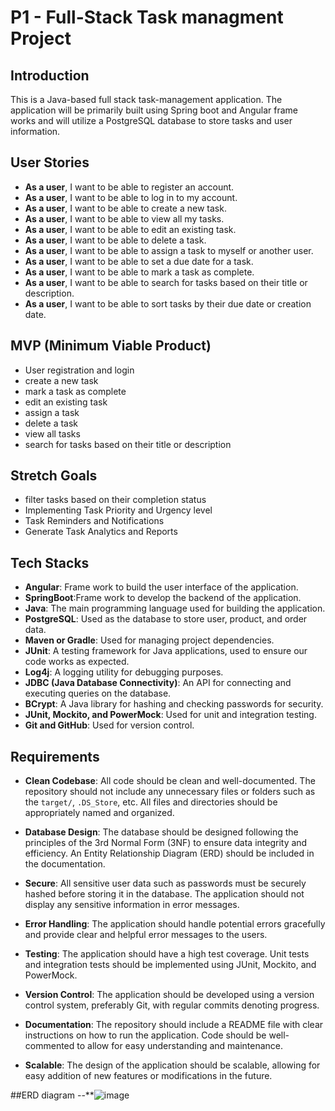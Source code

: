 # P1 - Full-Stack Task managment Project

## Introduction

This is a Java-based full stack task-management application. The application will be primarily built using Spring boot and Angular frame works and will utilize a PostgreSQL database to store tasks and user information.

## User Stories

- **As a user**, I want to be able to register an account. 
- **As a user**, I want to be able to log in to my account. 
- **As a user**, I want to be able to create a new task. 
- **As a user**, I want to be able to view all my tasks. 
- **As a user**, I want to be able to edit an existing task. 
- **As a user**, I want to be able to delete a task. 
- **As a user**, I want to be able to assign a task to myself or another user. 
- **As a user**, I want to be able to set a due date for a task. 
- **As a user**, I want to be able to mark a task as complete. 
- **As a user**, I want to be able to search for tasks based on their title or description. 
- **As a user**, I want to be able to sort tasks by their due date or creation date. 



## MVP (Minimum Viable Product)

- User registration and login
- create a new task
- mark a task as complete
- edit an existing task
- assign a task  
- delete a task
- view all tasks
- search for tasks based on their title or description

## Stretch Goals

-  filter tasks based on their completion status
- Implementing Task Priority and Urgency level
- Task Reminders and Notifications
- Generate Task Analytics and Reports

## Tech Stacks

- **Angular**: Frame work to build the user interface of the application.
- **SpringBoot**:Frame work to develop the backend of the application.
- **Java**: The main programming language used for building the application.
- **PostgreSQL**: Used as the database to store user, product, and order data.
- **Maven or Gradle**: Used for managing project dependencies.
- **JUnit**: A testing framework for Java applications, used to ensure our code works as expected.
- **Log4j**: A logging utility for debugging purposes.
- **JDBC (Java Database Connectivity)**: An API for connecting and executing queries on the database.
- **BCrypt**: A Java library for hashing and checking passwords for security.
- **JUnit, Mockito, and PowerMock**: Used for unit and integration testing.
- **Git and GitHub**: Used for version control.

## Requirements

- **Clean Codebase**: All code should be clean and well-documented. The repository should not include any unnecessary files or folders such as the `target/`, `.DS_Store`, etc. All files and directories should be appropriately named and organized.

- **Database Design**: The database should be designed following the principles of the 3rd Normal Form (3NF) to ensure data integrity and efficiency. An Entity Relationship Diagram (ERD) should be included in the documentation.

- **Secure**: All sensitive user data such as passwords must be securely hashed before storing it in the database. The application should not display any sensitive information in error messages.

- **Error Handling**: The application should handle potential errors gracefully and provide clear and helpful error messages to the users.

- **Testing**: The application should have a high test coverage. Unit tests and integration tests should be implemented using JUnit, Mockito, and PowerMock.

- **Version Control**: The application should be developed using a version control system, preferably Git, with regular commits denoting progress.

- **Documentation**: The repository should include a README file with clear instructions on how to run the application. Code should be well-commented to allow for easy understanding and maintenance.

- **Scalable**: The design of the application should be scalable, allowing for easy addition of new features or modifications in the future.

##ERD diagram
--**![image](https://github.com/052223-java-angular/Bethelhem_P1-Back_End/assets/98676637/ac5087a9-2d9e-4502-81b0-fa65e00868e6)
